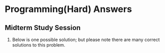 # Programming(Hard) Answers
## Midterm Study Session

1. Below is one possible solution; but please note there are many correct solutions to this problem.

